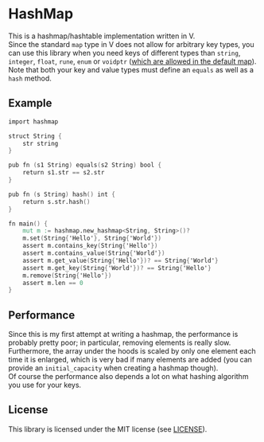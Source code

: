 # HashMap
This is a hashmap/hashtable implementation written in V.
<br>Since the standard `map` type in V does not allow for arbitrary key types, you can use this library when you need keys of different types than `string`, `integer`, `float`, `rune`, `enum` or `voidptr` ([which are allowed in the default map](https://github.com/vlang/v/blob/a0e7a46be4d468ecf61b0e6cd7c81f11ddbd4233/vlib/v/parser/parse_type.v#L131)).
<br>Note that both your key and value types must define an `equals` as well as a `hash` method.

## Example
```v
import hashmap

struct String {
	str string
}

pub fn (s1 String) equals(s2 String) bool {
	return s1.str == s2.str
}

pub fn (s String) hash() int {
	return s.str.hash()
}

fn main() {
	mut m := hashmap.new_hashmap<String, String>()?
	m.set(String{'Hello'}, String{'World'})
	assert m.contains_key(String{'Hello'})
	assert m.contains_value(String{'World'})
	assert m.get_value(String{'Hello'})? == String{'World'}
	assert m.get_key(String{'World'})? == String{'Hello'}
	m.remove(String{'Hello'})
	assert m.len == 0
}
```

## Performance
Since this is my first attempt at writing a hashmap, the performance is probably pretty poor; in particular, removing elements is really slow.
<br>Furthermore, the array under the hoods is scaled by only one element each time it is enlarged, which is very bad if many elements are added (you can provide an `initial_capacity` when creating a hashmap though).
<br>Of course the performance also depends a lot on what hashing algorithm you use for your keys.

## License
This library is licensed under the MIT license (see [LICENSE](LICENSE)).